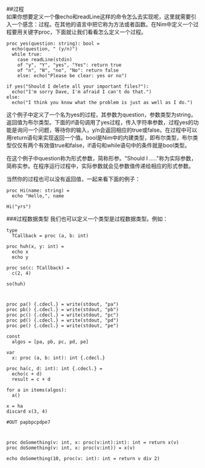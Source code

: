 ##过程   
如果你想要定义一个像echo和readLine这样的命令怎么去实现呢，这里就需要引入一个感念：过程。在其他的语言中把它称为方法或者函数。在Nim中定义一个过程要用关键字proc，下面就让我们看看怎么定义一个过程。

    proc yes(question: string): bool =
      echo(question, " (y/n)")
      while true:
        case readLine(stdin)
        of "y", "Y", "yes", "Yes": return true
        of "n", "N", "no", "No": return false
        else: echo("Please be clear: yes or no")
    
    if yes("Should I delete all your important files?"):
      echo("I'm sorry Dave, I'm afraid I can't do that.")
    else:
      echo("I think you know what the problem is just as well as I do.")

这个例子中定义了一个名为yes的过程，其参数为question，参数类型为string，返回值为布尔类型。下面的if语句调用了yes过程，传入字符串参数，过程yes的功能是询问一个问题，等待你的输入，y/n会返回相应的true或false。在过程中可以用return语句来实现返回一个值。bool是Nim中的内建类型，即布尔类型，布尔类型仅仅有两个有效值true和false，if语句和while语句中的条件就是bool类型。

在这个例子中question称为形式参数，简称形参。"Should I ....."称为实际参数，简称实参。在程序运行过程中，实际参数就会见参数值传递给相应的形式参数。

当然你的过程也可以没有返回值，一起来看下面的例子：

    proc Hi(name: string) = 
      echo "Hello,", name
    
    Hi("yrs")



###过程数据类型
我们也可以定义一个类型是过程数据类型。例如：

    type
      TCallback = proc (a, b: int)
    
    proc huh(x, y: int) =
      echo x
      echo y
    
    proc so(c: TCallback) =
      c(2, 4)
    
    so(huh)

#

    proc pa() {.cdecl.} = write(stdout, "pa")
    proc pb() {.cdecl.} = write(stdout, "pb")
    proc pc() {.cdecl.} = write(stdout, "pc")
    proc pd() {.cdecl.} = write(stdout, "pd")
    proc pe() {.cdecl.} = write(stdout, "pe")
    
    const
      algos = [pa, pb, pc, pd, pe]
    
    var
      x: proc (a, b: int): int {.cdecl.}
    
    proc ha(c, d: int): int {.cdecl.} =
      echo(c + d)
      result = c + d
    
    for a in items(algos):
      a()
    
    x = ha
    discard x(3, 4)
    
    #OUT papbpcpdpe7


#

    proc doSomething(v: int, x: proc(v:int):int): int = return x(v)
    proc doSomething(v: int, x: proc(v:int)) = x(v)
    
    echo doSomething(10, proc(v: int): int = return v div 2)
